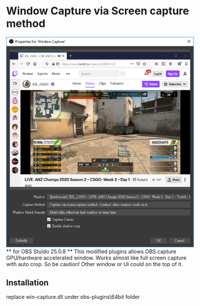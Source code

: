Window Capture via Screen capture method 
==========================================

![image](https://github.com/youcantgetme/OBS_plugins_mod/blob/master/win-capture/ui.png)
** for OBS Stuido 25.0.8 **
This modified plugins allows OBS capture GPU/hardware accelerated window.
Works almost like full screen capture with auto crop.
So be caution! Other window or UI could on the top of it.

## Installation 
replace win-capture.dll under obs-plugins\64bit folder
